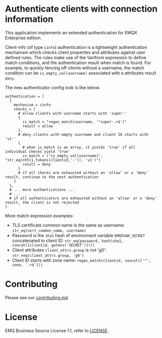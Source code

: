 # Authenticate clients with connection information

This application implements an extended authentication for EMQX Enterprise edition.

Client-info (of type `cinfo`) authentication is a lightweight authentication mechanism which checks client properties and attributes against user defined rules.
The rules make use of the Variform expression to define match conditions, and the authentication result when match is found.
For example, to quickly fencing off clients without a username, the match condition can be `is_empty_val(username)` associated with a attributes result `deny`.

The new authenticator config look is like below.

```
authentication = [
  {
    mechanism = cinfo
    checks = [
      # allow clients with username starts with 'super-'
      {
        is_match = "regex_match(username, '^super-.+$')"
        result = allow
      },
      # deny clients with empty username and client ID starts with 'v1-'
      {
        # when is_match is an array, it yields 'true' if all individual checks yield 'true'
        is_match = ["is_empty_val(username)", "str_eq(nth(1,tokens(clientid,'-')), 'v1')"]
        result = deny
      }
      # if all checks are exhausted without an 'allow' or a 'deny' result, continue to the next authentication
    ]
  },
  # ... more authentications ...
  # ...
  # if all authenticators are exhausted without an 'allow' or a 'deny' result, the client is not rejected
]
```

More match expression examples:

- TLS certificate common name is the same as username: `str_eq(cert_common_name, username)`
- Password is the `sha1` hash of environment variable `EMQXVAR_SECRET` concatenated to client ID: `str_eq(password, hash(sha1, concat([clientid, getenv('SECRET')])))`
- Client attributes `client_attrs.group` is not 'g0': `str_neq(client_attrs.group, 'g0')`
- Client ID starts with zone name: `regex_match(clientid, concat(['^', zone, '.+$']))`

# Contributing

Please see our [contributing.md](../../CONTRIBUTING.md).

# License

EMQ Business Source License 1.1, refer to [LICENSE](BSL.txt).
